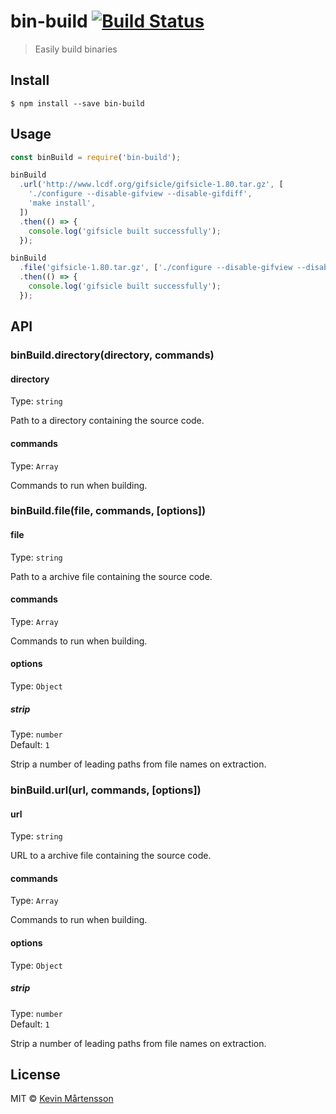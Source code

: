 # bin-build [![Build Status](https://travis-ci.org/kevva/bin-build.svg?branch=master)](https://travis-ci.org/kevva/bin-build)

> Easily build binaries

## Install

```
$ npm install --save bin-build
```

## Usage

```js
const binBuild = require('bin-build');

binBuild
  .url('http://www.lcdf.org/gifsicle/gifsicle-1.80.tar.gz', [
    './configure --disable-gifview --disable-gifdiff',
    'make install',
  ])
  .then(() => {
    console.log('gifsicle built successfully');
  });

binBuild
  .file('gifsicle-1.80.tar.gz', ['./configure --disable-gifview --disable-gifdiff', 'make install'])
  .then(() => {
    console.log('gifsicle built successfully');
  });
```

## API

### binBuild.directory(directory, commands)

#### directory

Type: `string`

Path to a directory containing the source code.

#### commands

Type: `Array`

Commands to run when building.

### binBuild.file(file, commands, [options])

#### file

Type: `string`

Path to a archive file containing the source code.

#### commands

Type: `Array`

Commands to run when building.

#### options

Type: `Object`

##### strip

Type: `number`<br>
Default: `1`

Strip a number of leading paths from file names on extraction.

### binBuild.url(url, commands, [options])

#### url

Type: `string`

URL to a archive file containing the source code.

#### commands

Type: `Array`

Commands to run when building.

#### options

Type: `Object`

##### strip

Type: `number`<br>
Default: `1`

Strip a number of leading paths from file names on extraction.

## License

MIT © [Kevin Mårtensson](https://github.com/kevva)
